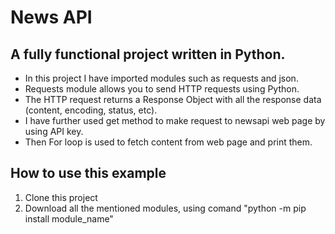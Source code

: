 # News API

## A fully functional project written in Python.

- In this project I have imported modules such as requests and json.
- Requests module allows you to send HTTP requests using Python.
- The HTTP request returns a Response Object with all the response data (content, encoding, status, etc).
- I have further used get method to make request to newsapi web page by using API key.
- Then For loop is used to fetch content from web page and print them.
  
## How to use this example

1. Clone this project
2. Download all the mentioned modules, using comand "python -m pip install module_name"
